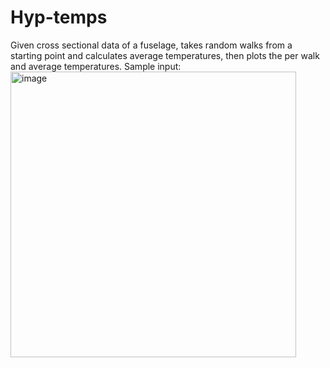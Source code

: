 # Hyp-temps
Given cross sectional data of a fuselage, takes random walks from a starting point and calculates average temperatures, then plots the per walk and average temperatures. Sample input: <img width="457" alt="image" src="https://github.com/user-attachments/assets/2a5093ab-e74f-4bee-ae2f-f60e5821aab6" />

